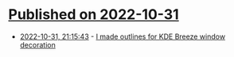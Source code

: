 # [Published on 2022-10-31](index.md)

* [2022-10-31, 21:15:43](https://lobste.rs/s/x9ihlh/i_made_outlines_for_kde_breeze_window) - [I made outlines for KDE Breeze window decoration](https://www.akselmo.dev/2022/10/31/I-made-outlines-for-KDE-Breeze.html)
